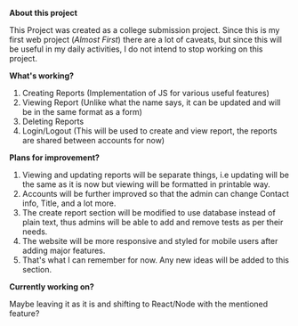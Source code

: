 **About this project**

This Project was created as a college submission project.
Since this is my first web project (_Almost First_) there are a lot of caveats, but since this will be useful in my daily activities, I do not intend to stop working on this project.

**What's working?**
1. Creating Reports (Implementation of JS for various useful features)
2. Viewing Report (Unlike what the name says, it can be updated and will be in the same format as a form)
3. Deleting Reports
4. Login/Logout (This will  be used to create and view report, the reports are shared between accounts for now)

**Plans for improvement?**
1. Viewing and updating reports will be separate things, i.e updating will be the same as it is now but viewing will be formatted in printable way.
2. Accounts will be further improved so that the admin can change Contact info, Title, and a lot more.
3. The create report section will be modified to use database instead of plain text, thus admins will be able to add and remove tests as per their needs.
4. The website will be more responsive and styled for mobile users after adding major features.
5. That's what I can remember for now. Any new ideas will be added to this section.

**Currently working on?**

Maybe leaving it as it is and shifting to React/Node with the mentioned feature?